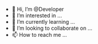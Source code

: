 - 👋 Hi, I’m @Developer
- 👀 I’m interested in ...
- 🌱 I’m currently learning ...
- 💞️ I’m looking to collaborate on ...
- 📫 How to reach me ...

<!---
Developer is a ✨ special ✨ repository because its `README.md` (this file) appears on your GitHub profile.
You can click the Preview link to take a look at your changes.
--->
